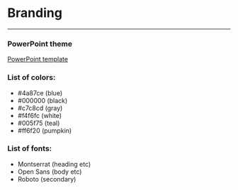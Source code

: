 # Branding

---

### PowerPoint theme
[PowerPoint template](https://docs.google.com/presentation/d/1PhQvcqkpzSp78WDHoGmLxY72Mks8BIobtz8euNtCzzY/edit#slide=id.g34b7fb2c91b_0_5193)


### List of colors:
+ #4a87ce (blue)
+ #000000 (black)
+ #c7c8cd (gray)
+ #f4f6fc (white)
+ #005f75 (teal)
+ #ff6f20 (pumpkin)

### List of fonts:
+ Montserrat (heading etc)
+ Open Sans (body etc)
+ Roboto (secondary)